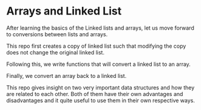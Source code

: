 # Arrays and Linked List

After learning the basics of the Linked lists and arrays, let us move forward to conversions between lists and arrays.

This repo first creates a copy of linked list such that modifying the copy does not change the original linked list.

Following this, we write functions that will convert a linked list to an array.

Finally, we convert an array back to a linked list.

This repo gives insight on two very important data structures and how they are related to each other. Both of them have their own advantages and disadvantages and it quite useful to use them in their own respective ways. 
